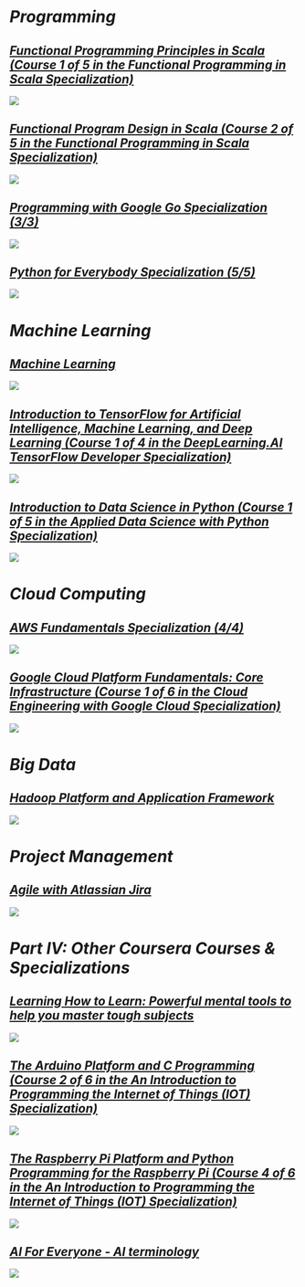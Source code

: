 # ***Programming***

## ***[Functional Programming Principles in Scala (Course 1 of 5 in the Functional Programming in Scala Specialization)](https://www.coursera.org/account/accomplishments/certificate/YGN299EKYTJG)***
![](https://github.com/cuigm85/certificates/blob/png/coursera/specializations/scala/Coursera%20YGN299EKYTJG.png?raw=true)
## ***[Functional Program Design in Scala (Course 2 of 5 in the Functional Programming in Scala Specialization)](https://www.coursera.org/account/accomplishments/certificate/HBD7RPV4K97B)***
![](https://github.com/cuigm85/certificates/blob/png/coursera/specializations/scala/Coursera%20HBD7RPV4K97B.png?raw=true)

## ***[Programming with Google Go Specialization (3/3)](https://www.coursera.org/account/accomplishments/specialization/certificate/MJ5NDAAX3RN6)***
![](https://github.com/cuigm85/certificates/blob/png/coursera/specializations/google-golang/Coursera%20MJ5NDAAX3RN6.png?raw=true)

## ***[Python for Everybody Specialization (5/5)](https://www.coursera.org/account/accomplishments/specialization/WLBA4XL6PSY4)***
![](https://github.com/cuigm85/certificates/blob/png/coursera/specializations/python/Coursera%20WLBA4XL6PSY4.png?raw=true)


# ***Machine Learning***

## ***[Machine Learning](https://www.coursera.org/account/accomplishments/certificate/T3H8R56M3DXE)***
![](https://github.com/cuigm85/certificates/blob/png/coursera/courses/machine-learning/Coursera%20T3H8R56M3DXE.png?raw=true)

## ***[Introduction to TensorFlow for Artificial Intelligence, Machine Learning, and Deep Learning (Course 1 of 4 in the DeepLearning.AI TensorFlow Developer Specialization)](https://www.coursera.org/account/accomplishments/certificate/LPP435GWXUSM)***
![](https://github.com/cuigm85/certificates/blob/png/coursera/professional-certificates/tensorflow-in-practice/introduction-tensorflow/Coursera%20LPP435GWXUSM.png?raw=true)

## ***[Introduction to Data Science in Python (Course 1 of 5 in the Applied Data Science with Python Specialization)](https://www.coursera.org/account/accomplishments/certificate/YYJEHURVMF2B)***
![](https://github.com/cuigm85/certificates/blob/png/coursera/specializations/data-science-python/Coursera%20YYJEHURVMF2B.png?raw=true)


# ***Cloud Computing***

## ***[AWS Fundamentals Specialization (4/4)](https://www.coursera.org/account/accomplishments/specialization/certificate/PAXVWVYCUGPN)***
![](https://github.com/cuigm85/certificates/blob/png/coursera/specializations/aws-fundamentals/Coursera%20PAXVWVYCUGPN.png?raw=true)

## ***[Google Cloud Platform Fundamentals: Core Infrastructure (Course 1 of 6 in the Cloud Engineering with Google Cloud Specialization)](https://www.coursera.org/account/accomplishments/certificate/ZE5JJW6ZY29S)***
![](https://github.com/cuigm85/certificates/blob/png/coursera/professional-certificates/cloud-engineering-gcp/gcp-fundamentals/Coursera%20ZE5JJW6ZY29S.png?raw=true)


# ***Big Data***

## ***[Hadoop Platform and Application Framework](https://www.coursera.org/account/accomplishments/certificate/FV7E5W9XHEAD)***
![](https://github.com/cuigm85/certificates/blob/png/coursera/courses/hadoop/Coursera%20FV7E5W9XHEAD.png?raw=true)


# ***Project Management***

## ***[Agile with Atlassian Jira](https://www.coursera.org/account/accomplishments/certificate/4Q8BQ75AEW7V)***
![](https://github.com/cuigm85/certificates/blob/png/coursera/courses/agile-atlassian-jira/Coursera%204Q8BQ75AEW7V.png?raw=true)


# ***Part IV: Other Coursera Courses & Specializations***

## ***[Learning How to Learn: Powerful mental tools to help you master tough subjects](https://www.coursera.org/account/accomplishments/certificate/NRTCSTG4W24R)***
![](https://github.com/cuigm85/certificates/blob/png/coursera/courses/learning-how-to-learn/Coursera%20NRTCSTG4W24R.png?raw=true)

## ***[The Arduino Platform and C Programming (Course 2 of 6 in the An Introduction to Programming the Internet of Things (IOT) Specialization)](https://www.coursera.org/account/accomplishments/certificate/2ZL8J8632WU7)***
![](https://github.com/cuigm85/certificates/blob/png/coursera/specializations/iot/Coursera%202ZL8J8632WU7.png?raw=true)
## ***[The Raspberry Pi Platform and Python Programming for the Raspberry Pi (Course 4 of 6 in the An Introduction to Programming the Internet of Things (IOT) Specialization)](https://www.coursera.org/account/accomplishments/certificate/LCHXM4KZHULW)***
![](https://github.com/cuigm85/certificates/blob/png/coursera/specializations/iot/Coursera%20LCHXM4KZHULW.png?raw=true)

## ***[AI For Everyone - AI terminology](https://www.coursera.org/account/accomplishments/certificate/KMNDV743D6M3)***
![](https://github.com/cuigm85/certificates/blob/png/coursera/courses/ai-for-everyone/Coursera%20KMNDV743D6M3.png?raw=true)
